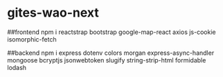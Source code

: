 # gites-wao-next

##frontend
npm i reactstrap bootstrap google-map-react axios js-cookie isomorphic-fetch

##backend
npm i express dotenv colors morgan express-async-handler mongoose bcryptjs jsonwebtoken slugify string-strip-html formidable lodash
